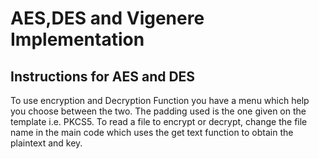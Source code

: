 # AES,DES and Vigenere Implementation

## Instructions for AES and DES
To use encryption and Decryption Function you have a menu which help you choose between the two.
The padding used is the one given on the template i.e. PKCS5.
To read a file to encrypt or decrypt, change the file name in the main code which uses the get text function to obtain the plaintext and key.

